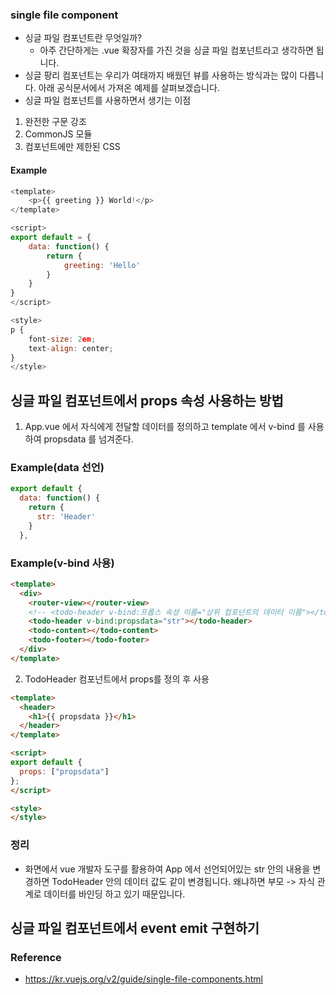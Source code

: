 ### **single file component**
- 싱글 파일 컴포넌트란 무엇일까?
  - 아주 간단하게는 .vue 확장자를 가진 것을 싱글 파일 컴포넌트라고 생각하면 됩니다.
- 싱글 팡리 컴포넌트는 우리가 여태까지 배웠던 뷰를 사용하는 방식과는 많이 다릅니다. 아래 공식문서에서 가져온 예제를 살펴보겠습니다.
- 싱글 파일 컴포넌트를 사용하면서 생기는 이점
1. 완전한 구문 강조
2. CommonJS 모듈
3. 컴포넌트에만 제한된 CSS

#### Example
```javascript
<template>
    <p>{{ greeting }} World!</p>
</template>

<script>
export default = {
    data: function() {
        return {
            greeting: 'Hello'
        }
    }
}
</script>

<style>
p {
    font-size: 2em;
    text-align: center;
}
</style>
```

## 싱글 파일 컴포넌트에서 props 속성  사용하는 방법

1. App.vue 에서 자식에게 전달할 데이터를 정의하고 template 에서 v-bind 를 사용하여 propsdata 를 넘겨준다.

### Example(data 선언)
```javascript
export default {
  data: function() {
    return {
      str: 'Header'
    }
  },
```

### Example(v-bind 사용)
```html
<template>
  <div>
    <router-view></router-view>
    <!-- <todo-header v-bind:프롭스 속성 이름="상위 컴포넌트의 데이터 이름"></todo-header> -->
    <todo-header v-bind:propsdata="str"></todo-header>
    <todo-content></todo-content>
    <todo-footer></todo-footer>
  </div>
</template>
```

2. TodoHeader 컴포넌트에서 props를 정의 후 사용
```html
<template>
  <header>
    <h1>{{ propsdata }}</h1>
  </header>
</template>

<script>
export default {
  props: ["propsdata"]
};
</script>

<style>
</style>
```

### 정리
- 화면에서 vue 개발자 도구를 활용하여 App 에서 선언되어있는 str 안의 내용을 변경하면 TodoHeader 안의 데이터 값도 같이 변경됩니다. 왜냐하면 부모 -> 자식 관계로 데이터를 바인딩 하고 있기 때문입니다.

## 싱글 파일 컴포넌트에서 event emit 구현하기


### Reference
- https://kr.vuejs.org/v2/guide/single-file-components.html